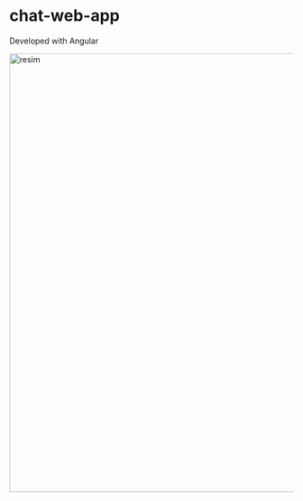 # chat-web-app
Developed with Angular

<img width="776" alt="resim" src="https://github.com/makifakkaya/chat-web-app/assets/60367291/ea674f92-0911-411e-92d2-94005e3ce610">
